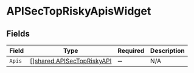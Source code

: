 # APISecTopRiskyApisWidget


## Fields

| Field                                                                  | Type                                                                   | Required                                                               | Description                                                            |
| ---------------------------------------------------------------------- | ---------------------------------------------------------------------- | ---------------------------------------------------------------------- | ---------------------------------------------------------------------- |
| `Apis`                                                                 | [][shared.APISecTopRiskyAPI](../../models/shared/apisectopriskyapi.md) | :heavy_minus_sign:                                                     | N/A                                                                    |
